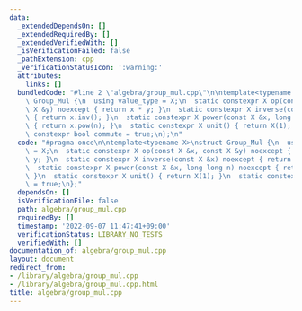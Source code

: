 ```yaml
---
data:
  _extendedDependsOn: []
  _extendedRequiredBy: []
  _extendedVerifiedWith: []
  _isVerificationFailed: false
  _pathExtension: cpp
  _verificationStatusIcon: ':warning:'
  attributes:
    links: []
  bundledCode: "#line 2 \"algebra/group_mul.cpp\"\n\ntemplate<typename X>\nstruct\
    \ Group_Mul {\n  using value_type = X;\n  static constexpr X op(const X &x, const\
    \ X &y) noexcept { return x * y; }\n  static constexpr X inverse(const X &x) noexcept\
    \ { return x.inv(); }\n  static constexpr X power(const X &x, long long n) noexcept\
    \ { return x.pow(n); }\n  static constexpr X unit() { return X(1); }\n  static\
    \ constexpr bool commute = true;\n};\n"
  code: "#pragma once\n\ntemplate<typename X>\nstruct Group_Mul {\n  using value_type\
    \ = X;\n  static constexpr X op(const X &x, const X &y) noexcept { return x *\
    \ y; }\n  static constexpr X inverse(const X &x) noexcept { return x.inv(); }\n\
    \  static constexpr X power(const X &x, long long n) noexcept { return x.pow(n);\
    \ }\n  static constexpr X unit() { return X(1); }\n  static constexpr bool commute\
    \ = true;\n};"
  dependsOn: []
  isVerificationFile: false
  path: algebra/group_mul.cpp
  requiredBy: []
  timestamp: '2022-09-07 11:47:41+09:00'
  verificationStatus: LIBRARY_NO_TESTS
  verifiedWith: []
documentation_of: algebra/group_mul.cpp
layout: document
redirect_from:
- /library/algebra/group_mul.cpp
- /library/algebra/group_mul.cpp.html
title: algebra/group_mul.cpp
---
```

